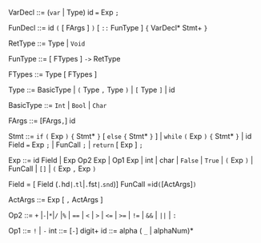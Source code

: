 VarDecl ::= (`var` | Type) id  `=` Exp `;`

FunDecl ::= id `(` [ FArgs ] `)` [ `::` FunType ] `{` VarDecl* Stmt+ `}`

RetType ::= Type | `Void`

FunType ::= [ FTypes ] `->` RetType

FTypes  ::= Type [ FTypes ]

Type  ::= BasicType
        | `(` Type `,` Type `)`
        | `[` Type `]`
        | id

BasicType ::= `Int`
            | `Bool`
            | `Char`

FArgs ::= [FArgs`,`] id

Stmt  ::= `if` `(` Exp `)` `{` Stmt* `}` [ `else` `{` Stmt* `}` ]
        | `while` `(` Exp `)` `{` Stmt* `}`
        | id Field `=` Exp `;`
        | FunCall `;`
        | `return` [ Exp ] `;`

Exp ::= id Field
      | Exp Op2 Exp
      | Op1 Exp
      | int
      | char
      | `False` | `True`
      | `(` Exp `)`
      | FunCall
      | `[]`
      | `(` Exp `,` Exp `)`

Field = [ Field (`.`hd`|`.`tl`|`.`fst`|`.`snd`)] FunCall =id`(`[ActArgs]`)`

ActArgs ::= Exp [ `,` ActArgs ]

Op2 ::= `+` |`-`|`*`|`/` |`%`
      | `==` | `<` | `>` | `<=` | `>=` | `!=`
      | `&&` | `||`
      | `:`

Op1 ::= `!` | `-`
int ::= [`-`] digit+
id ::= alpha ( `_` | alphaNum)*
